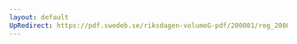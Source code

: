 ```yaml
---
layout: default
UpRedirect: https://pdf.swedeb.se/riksdagen-volumeG-pdf/200001/reg_200001/reg_200001_0291.pdf
---
```

